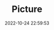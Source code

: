 ---
weight: 1
images:
- /images/edited/160.jpeg
title: Picture
date: 2022-10-24 22:59:53
tags: [luminar neo,work]
---